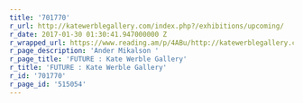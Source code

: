 ```yaml
---
title: '701770'
r_url: http://katewerblegallery.com/index.php?/exhibitions/upcoming/
r_date: 2017-01-30 01:30:41.947000000 Z
r_wrapped_url: https://www.reading.am/p/4ABu/http://katewerblegallery.com/index.php?/exhibitions/upcoming/
r_page_description: 'Ander Mikalson '
r_page_title: 'FUTURE : Kate Werble Gallery'
r_title: 'FUTURE : Kate Werble Gallery'
r_id: '701770'
r_page_id: '515054'
---
```


